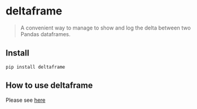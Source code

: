 # deltaframe

> A convenient way to manage to show and log the delta between two Pandas dataframes.


## Install

`pip install deltaframe`

## How to use deltaframe

Please see [here](https://tkanngiesser.github.io/deltaframe/)




